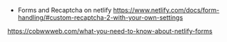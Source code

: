 - Forms and Recaptcha on netlify
https://www.netlify.com/docs/form-handling/#custom-recaptcha-2-with-your-own-settings

https://cobwwweb.com/what-you-need-to-know-about-netlify-forms
